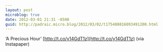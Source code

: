 ```yaml
---
layout: post
microblog: true
date: 2012-03-01 21:31 -0500
guid: http://padraic.micro.blog/2012/03/02/t175408016093491200.html
---
```

‘A Precious Hour’ [http://t.co/y14GdT1z](http://t.co/y14GdT1z) (via Instapaper)
